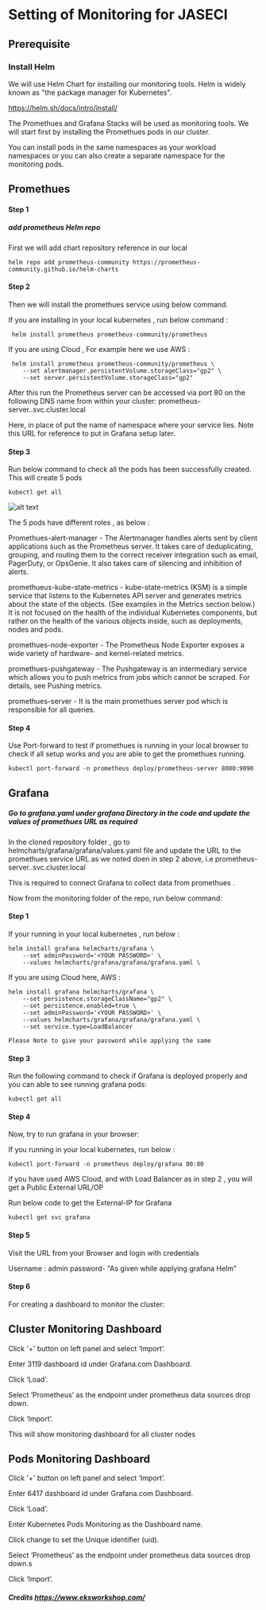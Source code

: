 # Setting of Monitoring for JASECI #


## Prerequisite ##

### Install Helm  ###

We will use Helm Chart for installing our monitoring tools. Helm is widely known as "the package manager for Kubernetes".

https://helm.sh/docs/intro/install/


The Promethues and Grafana Stacks will be used as monitoring tools. We will start first by installing the Promethues pods in our cluster.

You can install pods in the same namespaces as your workload namespaces or you can also create a separate namespace for the monitoring pods.


## Promethues ##

#### Step 1 ####

##### add prometheus Helm repo  ####

First we will add chart repository reference in our local

```console
helm repo add prometheus-community https://prometheus-community.github.io/helm-charts 
```

#### Step 2 ####

Then we will install the promethues service using below command. 

If you are installing in your local kubernetes , run below command :

```console
 helm install prometheus prometheus-community/prometheus
```

If you are using Cloud , For example here we use AWS :

```console
 helm install prometheus prometheus-community/prometheus \
    --set alertmanager.persistentVolume.storageClass="gp2" \
    --set server.persistentVolume.storageClass="gp2" 
```

After this run the Prometheus server can be accessed via port 80 on the following DNS name from within your cluster:
prometheus-server.<namespace>.svc.cluster.local

Here, in place of <namespace> put the name of namespace where your service lies. Note this URL for reference to put in Grafana setup later.

#### Step 3 ####

Run below command to check all the pods has been successfully created. This will create 5 pods 

```console
kubectl get all 
```

![alt text](https://github.com/ashagraw91/jaseci/blob/new-monitoriing-grafana-promethues/support/monitoring/img/promethues.png?raw=true)

The 5 pods have different roles , as below :

Promethues-alert-manager - The Alertmanager handles alerts sent by client applications such as the Prometheus server. It takes care of deduplicating, grouping, and routing them to the correct receiver integration such as email, PagerDuty, or OpsGenie. It also takes care of silencing and inhibition of alerts.

promethueus-kube-state-metrics - kube-state-metrics (KSM) is a simple service that listens to the Kubernetes API server and generates metrics about the state of the objects. (See examples in the Metrics section below.) It is not focused on the health of the individual Kubernetes components, but rather on the health of the various objects inside, such as deployments, nodes and pods.

promethues-node-exporter - The Prometheus Node Exporter exposes a wide variety of hardware- and kernel-related metrics.

promethues-pushgateway - The Pushgateway is an intermediary service which allows you to push metrics from jobs which cannot be scraped. For details, see Pushing metrics.

promethues-server - It is the main promethues server pod which is responsible for all queries.


#### Step 4 ####

Use Port-forward to test if promethues is running in your local browser to check if all setup works and you are able to get the promethues running.

```console
kubectl port-forward -n prometheus deploy/prometheus-server 8080:9090 
```




## Grafana ##


##### Go to grafana.yaml under grafana  Directory in the code and update the values of promethues URL as required #####

In the cloned repository folder , go to helmcharts/grafana/grafana/values.yaml file and update the URL to the promethues service URL as we noted doen in step 2 above, i.e prometheus-server.<namespace>.svc.cluster.local

This is required to connect Grafana to collect data from promethues .

Now from the monitoring folder of the repo, run below command:

#### Step 1 ####

If your running in your local kubernetes , run below :

```console
helm install grafana helmcharts/grafana \
    --set adminPassword='<YOUR PASSWORD>' \
    --values helmcharts/grafana/grafana/grafana.yaml \
```
If you are using Cloud here, AWS :

```console
helm install grafana helmcharts/grafana \
    --set persistence.storageClassName="gp2" \
    --set persistence.enabled=true \
    --set adminPassword='<YOUR PASSWORD>' \
    --values helmcharts/grafana/grafana/grafana.yaml \
    --set service.type=LoadBalancer 
```


    Please Note to give your password while applying the same

#### Step 3 ####

Run the following command to check if Grafana is deployed properly and you can able to see running grafana pods:

```console
kubectl get all 
```

#### Step 4 ####

Now, try to run grafana in your browser:

If you running in your local kubernetes, run below :

```console
kubectl port-forward -n prometheus deploy/grafana 80:80 
```


if you have used AWS Cloud, and with Load Balancer as in step 2 , you will get a Public External URL/OP


Run below code to get the External-IP for Grafana

```console
kubectl get svc grafana 
```

#### Step 5 ####

Visit the URL from your Browser and login with credentials

Username : admin
password- "As given while applying grafana Helm"

#### Step 6 ####

For creating a dashboard to monitor the cluster:

## Cluster Monitoring Dashboard ##

Click '+' button on left panel and select ‘Import’.

Enter 3119 dashboard id under Grafana.com Dashboard.

Click ‘Load’.

Select ‘Prometheus’ as the endpoint under prometheus data sources drop down.

Click ‘Import’.

This will show monitoring dashboard for all cluster nodes

## Pods Monitoring Dashboard ##

Click '+' button on left panel and select ‘Import’.

Enter 6417 dashboard id under Grafana.com Dashboard.

Click ‘Load’.

Enter Kubernetes Pods Monitoring as the Dashboard name.

Click change to set the Unique identifier (uid).

Select ‘Prometheus’ as the endpoint under prometheus data sources drop down.s

Click ‘Import’.






##### Credits https://www.eksworkshop.com/